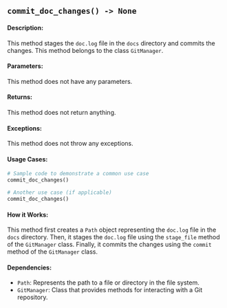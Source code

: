 ## `commit_doc_changes() -> None`

#### Description:
This method stages the `doc.log` file in the `docs` directory and commits the changes. This method belongs to the class `GitManager`.

#### Parameters:
This method does not have any parameters.

#### Returns:
This method does not return anything.

#### Exceptions:
This method does not throw any exceptions.

#### Usage Cases:

```python
# Sample code to demonstrate a common use case
commit_doc_changes()

# Another use case (if applicable)
commit_doc_changes()
```

#### How it Works:

This method first creates a `Path` object representing the `doc.log` file in the `docs` directory. Then, it stages the `doc.log` file using the `stage_file` method of the `GitManager` class. Finally, it commits the changes using the `commit` method of the `GitManager` class.

#### Dependencies:
- `Path`: Represents the path to a file or directory in the file system.
- `GitManager`: Class that provides methods for interacting with a Git repository.
